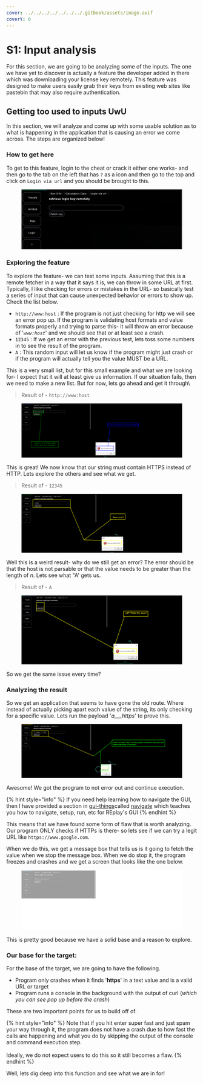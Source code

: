 ```yaml
---
cover: ../../../../../../../.gitbook/assets/image.avif
coverY: 0
---
```


# S1: Input analysis

For this section, we are going to be analyzing some of the inputs. The one we have yet to discover is actually a feature the developer added in there which was downloading your license key remotely. This feature was designed to make users easily grab their keys from existing web sites like pastebin that may also require authentication.

## Getting too used to inputs UwU

In this section, we will analyze and come up with some usable solution as to what is happening in the application that is causing an error we come across. The steps are organized below!

### How to get here

To get to this feature, login to the cheat or crack it either one works- and then go to the tab on the left that has `?` as a icon and then go to the top and click on `Login via url` and you should be brought to this.&#x20;

&#x20;

<figure><img src="../../../../../../../.gitbook/assets/InputAnalysis2.PNG" alt=""><figcaption></figcaption></figure>

### Exploring the feature

To explore the feature- we can test some inputs. Assuming that this is a remote fetcher in a way that it says it is, we can throw in some URL at first. Typically, I like checking for errors or mistakes in the URL- so basically test a series of input that can cause unexpected behavior or errors to show up. Check the list below.&#x20;

* `http://www:host` : If the program is not just checking for http we will see an error pop up. If the program is validating host formats and value formats properly and trying to parse this- it will throw an error because of '_`www:host`_' and we should see that or at least see a crash.
* `12345` : If we get an error with the previous test, lets toss some numbers in to see the result of the program.&#x20;
* `A` : This random input will let us know if the program might just crash or if the program will actually tell you the value MUST be a URL.&#x20;

This is a very small list, but for this small example and what we are looking for- I expect that it will at least give us information. If our situation fails, then we need to make a new list. But for now, lets go ahead and get it through\


> Result of - `http://www:host`

<figure><img src="../../../../../../../.gitbook/assets/FrozenStateButton.png" alt=""><figcaption></figcaption></figure>

This is great! We now know that our string must contain HTTPS instead of HTTP. Lets explore the others and see what we get.

> Result of - `12345`&#x20;

<figure><img src="../../../../../../../.gitbook/assets/SameErrorSecondcharacter.png" alt=""><figcaption></figcaption></figure>

Well this is a weird result- why do we still get an error? The error should be that the host is not parsable or that the value needs to be greater than the length of _n_. Lets see what "A' gets us.

> Result of - `A`&#x20;

<figure><img src="../../../../../../../.gitbook/assets/FinalCharacter.png" alt=""><figcaption></figcaption></figure>

So we get the same issue every time?

### Analyzing the result

So we get an application that seems to have gone the old route. Where instead of actually picking apart each value of the string, its only checking for a specific value. Lets run the payload '_a\_\_\_https_' to prove this.

<figure><img src="../../../../../../../.gitbook/assets/Continueingexecutionon_a___https____.png" alt=""><figcaption></figcaption></figure>

Awesome! We got the program to not error out and continue execution.

{% hint style="info" %}
If you need help learning how to navigate the GUI, then I have provided a section in [gui-things](../../../../../../replay-extras/gui-things/ "mention")called [navigate](../../../../../../replay-extras/gui-things/how-to/navigate/ "mention") which teaches you how to navigate, setup, run, etc for REplay's GUI
{% endhint %}

This means that we have found some form of flaw that is worth analyzing. Our program ONLY checks if HTTPs is there- so lets see if we can try a legit URL like `https://www.google.com`.

When we do this, we get a message box that tells us is it going to fetch the value when we stop the message box. When we do stop it, the program freezes and crashes and we get a screen that looks like the one below.

<figure><img src="../../../../../../../.gitbook/assets/Crash.png" alt=""><figcaption></figcaption></figure>

This is pretty good because we have a solid base and a reason to explore.

### Our base for the target:

For the base of the target, we are going to have the following.

* Program only crashes when it finds '**https**' in a text value and is a valid URL or target&#x20;
* Program runs a console in the background with the output of curl (_which you can see pop up before the crash_)

These are two important points for us to build off of.

{% hint style="info" %}
Note that if you hit enter super fast and just spam your way through it, the program does not have a crash due to how fast the calls are happening and what you do by skipping the output of the console and command execution step.\
\
Ideally, we do not expect users to do this so it still becomes a flaw.
{% endhint %}

Well, lets dig deep into this function and see what we are in for!&#x20;

